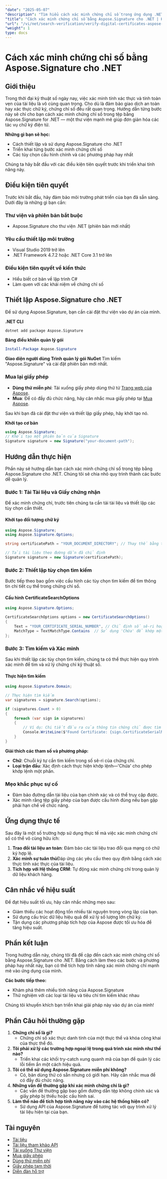 ```yaml
---
"date": "2025-05-07"
"description": "Tìm hiểu cách xác minh chứng chỉ số trong ứng dụng .NET của bạn với Aspose.Signature. Làm theo hướng dẫn toàn diện này để xử lý tài liệu an toàn."
"title": "Cách xác minh chứng chỉ số bằng Aspose.Signature cho .NET | Hướng dẫn từng bước"
"url": "/vi/net/search-verification/verify-digital-certificates-aspose-signature-dotnet/"
"weight": 1
type: docs
---
```

# Cách xác minh chứng chỉ số bằng Aspose.Signature cho .NET

## Giới thiệu

Trong thời đại kỹ thuật số ngày nay, việc xác minh tính xác thực và tính toàn vẹn của tài liệu là vô cùng quan trọng. Cho dù là đảm bảo giao dịch an toàn hay xác thực chữ ký, chứng chỉ số đều rất quan trọng. Hướng dẫn từng bước này sẽ chỉ cho bạn cách xác minh chứng chỉ số trong tệp bằng Aspose.Signature for .NET — một thư viện mạnh mẽ giúp đơn giản hóa các tác vụ chữ ký điện tử.

**Những gì bạn sẽ học:**
- Cách thiết lập và sử dụng Aspose.Signature cho .NET
- Triển khai từng bước xác minh chứng chỉ số
- Các tùy chọn cấu hình chính và các phương pháp hay nhất

Chúng ta hãy bắt đầu với các điều kiện tiên quyết trước khi triển khai tính năng này.

## Điều kiện tiên quyết

Trước khi bắt đầu, hãy đảm bảo môi trường phát triển của bạn đã sẵn sàng. Dưới đây là những gì bạn cần:

### Thư viện và phiên bản bắt buộc
- Aspose.Signature cho thư viện .NET (phiên bản mới nhất)
  
### Yêu cầu thiết lập môi trường
- Visual Studio 2019 trở lên
- .NET Framework 4.7.2 hoặc .NET Core 3.1 trở lên

### Điều kiện tiên quyết về kiến thức
- Hiểu biết cơ bản về lập trình C#
- Làm quen với các khái niệm về chứng chỉ số

## Thiết lập Aspose.Signature cho .NET

Để sử dụng Aspose.Signature, bạn cần cài đặt thư viện vào dự án của mình.

**.NET CLI**
```bash
dotnet add package Aspose.Signature
```

**Bảng điều khiển quản lý gói**
```powershell
Install-Package Aspose.Signature
```

**Giao diện người dùng Trình quản lý gói NuGet**
Tìm kiếm "Aspose.Signature" và cài đặt phiên bản mới nhất.

### Mua lại giấy phép
- **Dùng thử miễn phí**: Tải xuống giấy phép dùng thử từ [Trang web của Aspose](https://purchase.aspose.com/temporary-license).
- **Mua**: Để có đầy đủ chức năng, hãy cân nhắc mua giấy phép tại [Mua Aspose](https://purchase.groupdocs.com/buy).

Sau khi bạn đã cài đặt thư viện và thiết lập giấy phép, hãy khởi tạo nó.

**Khởi tạo cơ bản**
```csharp
using Aspose.Signature;
// Khởi tạo một phiên bản của Signature
Signature signature = new Signature("your-document-path");
```

## Hướng dẫn thực hiện

Phần này sẽ hướng dẫn bạn cách xác minh chứng chỉ số trong tệp bằng Aspose.Signature cho .NET. Chúng tôi sẽ chia nhỏ quy trình thành các bước dễ quản lý.

### Bước 1: Tải Tài liệu và Giấy chứng nhận

Để xác minh chứng chỉ, trước tiên chúng ta cần tải tài liệu và thiết lập các tùy chọn cần thiết.

#### Khởi tạo đối tượng chữ ký
```csharp
using Aspose.Signature;
using Aspose.Signature.Options;

string certificatePath = "YOUR_DOCUMENT_DIRECTORY"; // Thay thế bằng thư mục tài liệu thực tế của bạn

// Tải tài liệu theo đường dẫn đã chỉ định
Signature signature = new Signature(certificatePath);
```

### Bước 2: Thiết lập tùy chọn tìm kiếm

Bước tiếp theo bao gồm việc cấu hình các tùy chọn tìm kiếm để tìm thông tin chi tiết cụ thể trong chứng chỉ số.

#### Cấu hình CertificateSearchOptions
```csharp
using Aspose.Signature.Options;

CertificateSearchOptions options = new CertificateSearchOptions()
{
    Text = "YOUR_CERTIFICATE_SERIAL_NUMBER", // Chỉ định số sê-ri hoặc mã định danh khác
    MatchType = TextMatchType.Contains  // Sử dụng 'Chứa' để khớp một phần
};
```

### Bước 3: Tìm kiếm và Xác minh

Sau khi thiết lập các tùy chọn tìm kiếm, chúng ta có thể thực hiện quy trình xác minh để tìm và xử lý chứng chỉ kỹ thuật số.

#### Thực hiện tìm kiếm
```csharp
using Aspose.Signature.Domain;

// Thực hiện tìm kiếm
var signatures = signature.Search(options);

if (signatures.Count > 0)
{
    foreach (var sign in signatures)
    {
        // Ví dụ: Chi tiết đầu ra của thông tin chứng chỉ được tìm thấy (mã giả)
        Console.WriteLine($"Found Certificate: {sign.CertificateSerialNumber}");
    }
}
```

**Giải thích các tham số và phương pháp:**
- **Chữ**: Chuỗi ký tự cần tìm kiếm trong số sê-ri của chứng chỉ.
- **Loại trận đấu**: Xác định cách thực hiện khớp lệnh—'Chứa' cho phép khớp lệnh một phần.

### Mẹo khắc phục sự cố
- Đảm bảo đường dẫn tài liệu của bạn chính xác và có thể truy cập được.
- Xác minh rằng tệp giấy phép của bạn được cấu hình đúng nếu bạn gặp phải hạn chế về chức năng.

## Ứng dụng thực tế

Sau đây là một số trường hợp sử dụng thực tế mà việc xác minh chứng chỉ số có thể vô cùng hữu ích:
1. **Trao đổi tài liệu an toàn**: Đảm bảo các tài liệu trao đổi qua mạng có chữ ký hợp lệ.
2. **Xác minh sự tuân thủ**Đáp ứng các yêu cầu theo quy định bằng cách xác thực tính xác thực của tài liệu.
3. **Tích hợp với Hệ thống CRM**: Tự động xác minh chứng chỉ trong quản lý dữ liệu khách hàng.

## Cân nhắc về hiệu suất

Để đạt hiệu suất tối ưu, hãy cân nhắc những mẹo sau:
- Giảm thiểu các hoạt động tốn nhiều tài nguyên trong vòng lặp của bạn.
- Sử dụng cấu trúc dữ liệu hiệu quả để xử lý số lượng lớn chữ ký.
- Tận dụng các phương pháp tích hợp của Aspose được tối ưu hóa để tăng hiệu suất.

## Phần kết luận

Trong hướng dẫn này, chúng tôi đã đề cập đến cách xác minh chứng chỉ số bằng Aspose.Signature cho .NET. Bằng cách làm theo các bước và phương pháp hay nhất này, bạn có thể tích hợp tính năng xác minh chứng chỉ mạnh mẽ vào ứng dụng của mình. 

**Các bước tiếp theo:**
- Khám phá thêm nhiều tính năng của Aspose.Signature
- Thử nghiệm với các loại tài liệu và tiêu chí tìm kiếm khác nhau

Chúng tôi khuyến khích bạn triển khai giải pháp này vào dự án của mình!

## Phần Câu hỏi thường gặp

1. **Chứng chỉ số là gì?**
   - Chứng chỉ số xác thực danh tính của một thực thể và khóa công khai của thực thể đó.
2. **Tôi phải xử lý các trường hợp ngoại lệ trong quá trình xác minh như thế nào?**
   - Triển khai các khối try-catch xung quanh mã của bạn để quản lý các lỗi tiềm ẩn một cách hiệu quả.
3. **Tôi có thể sử dụng Aspose.Signature miễn phí không?**
   - Có, bản dùng thử có sẵn nhưng có giới hạn. Hãy cân nhắc mua để có đầy đủ chức năng.
4. **Những vấn đề thường gặp khi xác minh chứng chỉ là gì?**
   - Các vấn đề thường gặp bao gồm đường dẫn tệp không chính xác và giấy phép bị thiếu hoặc cấu hình sai.
5. **Làm thế nào để tích hợp tính năng này vào các hệ thống hiện có?**
   - Sử dụng API của Aspose.Signature để tương tác với quy trình xử lý tài liệu hiện tại của bạn.

## Tài nguyên
- [Tài liệu](https://docs.groupdocs.com/signature/net/)
- [Tài liệu tham khảo API](https://apireference.aspose.com/signature/net)
- [Tải xuống Thư viện](https://downloads.aspose.com/total/net)
- [Mua giấy phép](https://purchase.groupdocs.com/buy)
- [Dùng thử miễn phí](https://downloads.aspose.com/total/net)
- [Giấy phép tạm thời](https://purchase.groupdocs.com/temporary-license/)
- [Diễn đàn hỗ trợ](https://forum.aspose.com/c/signature/)